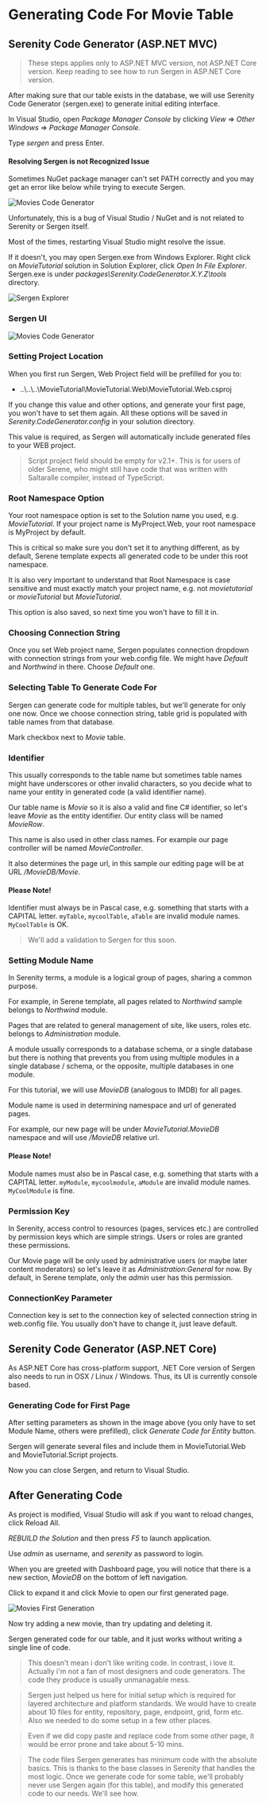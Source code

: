 
# Generating Code For Movie Table

## Serenity Code Generator (ASP.NET MVC)

> These steps applies only to ASP.NET MVC version, not ASP.NET Core version. Keep reading to see how to run Sergen in ASP.NET Core version.

After making sure that our table exists in the database, we will use Serenity Code Generator (sergen.exe) to generate initial editing interface.

In Visual Studio, open *Package Manager Console* by clicking *View* => *Other Windows* => *Package Manager Console*.

Type *sergen* and press Enter.

#### Resolving Sergen is not Recognized Issue

Sometimes NuGet package manager can't set PATH correctly and you may get an error like below while trying to execute Sergen. 

![Movies Code Generator](img/sergennotfound.jpg)

Unfortunately, this is a bug of Visual Studio / NuGet and is not related to Serenity or Sergen itself.

Most of the times, restarting Visual Studio might resolve the issue. 

If it doesn't, you may open Sergen.exe from Windows Explorer. Right click on *MovieTutorial* solution in Solution Explorer, click *Open In File Explorer*. Sergen.exe is under *packages\Serenity.CodeGenerator.X.Y.Z\tools* directory.

![Sergen Explorer](img/sergenexplorer.jpg)


### Sergen UI

![Movies Code Generator](img/sergenmovie.png)


### Setting Project Location

When you first run Sergen, Web Project field will be prefilled for you to:

* ..\\..\\..\\MovieTutorial\\MovieTutorial.Web\\MovieTutorial.Web.csproj

If you change this value and other options, and generate your first page, you won't have to set them again. All these options will be saved in *Serenity.CodeGenerator.config* in your solution directory.

This value is required, as Sergen will automatically include generated files to your WEB project.

> Script project field should be empty for v2.1+. This is for users of older Serene, who might still have code that was written with Saltaralle compiler, instead of TypeScript.

### Root Namespace Option

Your root namespace option is set to the Solution name you used, e.g. *MovieTutorial*. If your project name is MyProject.Web, your root namespace is MyProject by default. 

This is critical so make sure you don't set it to anything different, as by default, Serene template expects all generated code to be under this root namespace.

It is also very important to understand that Root Namespace is case sensitive and must exactly match your project name, e.g. not *movietutorial* or *movieTutorial* but *MovieTutorial*.

This option is also saved, so next time you won't have to fill it in.

### Choosing Connection String

Once you set Web project name, Sergen populates connection dropdown with connection strings from your web.config file. We might have *Default* and *Northwind* in there. Choose *Default* one.

### Selecting Table To Generate Code For

Sergen can generate code for multiple tables, but we'll generate for only one now. Once we choose connection string, table grid is populated with table names from that database. 

Mark checkbox next to *Movie* table.

### Identifier

This usually corresponds to the table name but sometimes table names might have underscores or other invalid characters, so you decide what to name your entity in generated code (a valid identifier name).

Our table name is *Movie* so it is also a valid and fine C# identifier, so let's leave *Movie* as the entity identifier. Our entity class will be named *MovieRow*.

This name is also used in other class names. For example our page controller will be named *MovieController*.

It also determines the page url, in this sample our editing page will be at URL */MovieDB/Movie*.

#### Please Note!

Identifier must always be in Pascal case, e.g. something that starts with a CAPITAL letter. `myTable`, `mycoolTable`, `aTable` are invalid module names. `MyCoolTable` is OK.

> We'll add a validation to Sergen for this soon.

### Setting Module Name

In Serenity terms, a module is a logical group of pages, sharing a common purpose. 

For example, in Serene template, all pages related to *Northwind* sample belongs to *Northwind* module. 

Pages that are related to general management of site, like users, roles etc. belongs to *Administration* module. 

A module usually corresponds to a database schema, or a single database but there is nothing that prevents you from using multiple modules in a single database / schema, or the opposite, multiple databases in one module.

For this tutorial, we will use *MovieDB* (analogous to IMDB) for all pages.

Module name is used in determining namespace and url of generated pages.

For example, our new page will be under *MovieTutorial.MovieDB* namespace and will use */MovieDB* relative url.

#### Please Note!

Module names must also be in Pascal case, e.g. something that starts with a CAPITAL letter. `myModule`, `mycoolmodule`, `aModule` are invalid module names. `MyCoolModule` is fine.

### Permission Key 

In Serenity, access control to resources (pages, services etc.) are controlled by permission keys which are simple strings. Users or roles are granted these permissions.

Our Movie page will be only used by administrative users (or maybe later content moderators) so let's leave it as *Administration:General* for now. By default, in Serene template, only the *admin* user has this permission.

### ConnectionKey Parameter 

Connection key is set to the connection key of selected connection string in web.config file. You usually don't have to change it, just leave default.

## Serenity Code Generator (ASP.NET Core)

As ASP.NET Core has cross-platform support, .NET Core version of Sergen also needs to run in OSX / Linux / Windows. Thus, its UI is currently console based.



### Generating Code for First Page

After setting parameters as shown in the image above (you only have to set Module Name, others were prefilled), click *Generate Code for Entity* button. 

Sergen will generate several files and include them in MovieTutorial.Web and MovieTutorial.Script projects.

Now you can close Sergen, and return to Visual Studio.

## After Generating Code

As project is modified, Visual Studio will ask if you want to reload changes, click Reload All.

*REBUILD the Solution* and then press *F5* to launch application.

Use *admin* as username, and *serenity* as password to login.

When you are greeted with Dashboard page, you will notice that there is a new section, *MovieDB* on the bottom of left navigation. 

Click to expand it and click Movie to open our first generated page.

![Movies First Generation](img/mdb_movie_initial.png)

Now try adding a new movie, than try updating and deleting it.

Sergen generated code for our table, and it just works without writing a single line of code.

> This doesn't mean i don't like writing code. In contrast, i love it. Actually i'm not a fan of most designers and code generators. The code they produce is usually unmanagable mess. 

> Sergen just helped us here for initial setup which is required for layered architecture and platform standards. We would have to create about 10 files for entity, repository, page, endpoint, grid, form etc. Also we needed to do some setup in a few other places.

> Even if we did copy paste and replace code from some other page, it would be error prone and take about 5-10 mins.

> The code files Sergen generates has minimum code with the absolute basics. This is thanks to the base classes in Serenity that handles the most logic. Once we generate code for some table, we'll probably never use Sergen again (for this table), and modify this generated code to our needs. We'll see how.